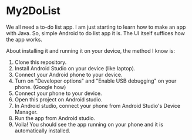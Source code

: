 # My2DoList
We all need a to-do list app.
I am just starting to learn how to make an app with Java.
So, simple Android to do list app it is.
The UI itself suffices how the app works.

About installing it and running it on your device, the method I know is:
1. Clone this repository.
2. Install Android Studio on your device (like laptop).
3. Connect your Android phone to your device. 
4. Turn on "Developer options" and "Enable USB debugging" on your phone. (Google how)
5. Connect your phone to your device.
6. Open this project on Android studio.
7. In Android studio, connect your phone from Android Studio's Device Manager.
8. Run the app from Android studio.
9. Voila! You should see the app running on your phone and it is automatically installed.

